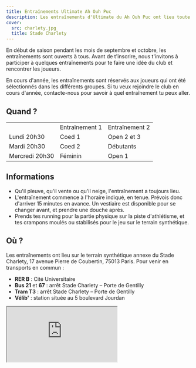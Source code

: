 ```yaml
---
title: Entraînements Ultimate Ah Ouh Puc
description: Les entraînements d'Ultimate du Ah Ouh Puc ont lieu toute l'année sans interruption au stade Charlety dans le sud de Paris.
cover:
  src: charlety.jpg
  title: Stade Charlety
---
```


En début de saison pendant les mois de septembre et octobre, les entraînements sont ouverts à tous. Avant de t'inscrire, nous t'invitons à participer à quelques entraînements pour te faire une idée du club et rencontrer les joueurs.

En cours d'année, les entraînements sont réservés aux joueurs qui ont été sélectionnés dans les différents groupes. Si tu veux rejoindre le club en cours d'année, contacte-nous pour savoir à quel entraînement tu peux aller.

## Quand&nbsp;?

<table>
  <tr>
    <td></td>
    <td>Entraînement 1</td>
    <td>Entraînement 2</td>
  </tr>
  <tr>
    <td>Lundi 20h30</td>
    <td>Coed 1</td>
    <td>Open 2 et 3</td>
  </tr>
  <tr>
    <td>Mardi 20h30</td>
    <td>Coed 2</td>
    <td>Débutants</td>
  </tr>
  <tr>
    <td>Mercredi 20h30</td>
    <td>Féminin</td>
    <td>Open 1</td>
  </tr>
</table>

## Informations

* Qu'il pleuve, qu'il vente ou qu'il neige, l'entraînement a toujours lieu.
* L'entraînement commence à l'horaire indiqué, en tenue. Prévois donc d'arriver 15 minutes en avance. Un vestiaire est disponible pour se changer avant, et prendre une douche après.
* Prends tes running pour la partie physique sur la piste d'athlétisme, et tes crampons moulés ou stabilisés pour le jeu sur le terrain synthétique.

## Où&nbsp;?

<p itemscope itemtype="http://schema.org/StadiumOrArena">Les entraînements ont lieu sur le terrain synthétique annexe du <span itemprop="name">Stade Charlety</span>, <span itemprop="address" itemscope itemtype="http://schema.org/PostalAddress"><span itemprop="streetAddress">17 avenue Pierre de Coubertin</span>, <span itemprop="postalCode">75013</span> <span itemprop="addressLocality">Paris</span></span>. Pour venir en transports en commun :</p>

* **RER B** : Cité Universitaire
* **Bus 21** et **67** : arrêt Stade Charlety – Porte de Gentilly
* **Tram T3** : arrêt Stade Charlety – Porte de Gentilly
* **Vélib'** : station située au 5 boulevard Jourdan

<iframe id="charlety" src="https://www.google.com/maps/embed?pb=!1m14!1m8!1m3!1d2627.0851737938037!2d2.34429935!3d48.818436299999995!3m2!1i1024!2i768!4f13.1!3m3!1m2!1s0x47e6719e53149097%3A0x1d31aa0c9b73fd5!2s17+Avenue+Pierre+de+Coubertin!5e0!3m2!1sen!2s!4v1395597209687"></iframe>
